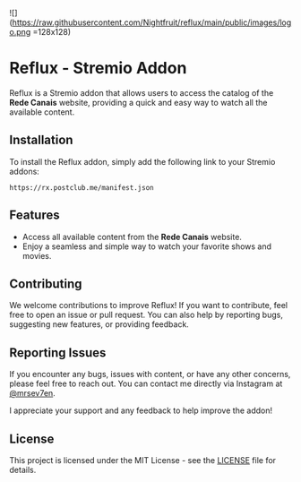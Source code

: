 ![](https://raw.githubusercontent.com/Nightfruit/reflux/main/public/images/logo.png =128x128)

# Reflux - Stremio Addon

Reflux is a Stremio addon that allows users to access the catalog of the **Rede Canais** website, providing a quick and easy way to watch all the available content.

## Installation

To install the Reflux addon, simply add the following link to your Stremio addons:

`https://rx.postclub.me/manifest.json`

## Features

- Access all available content from the **Rede Canais** website.
- Enjoy a seamless and simple way to watch your favorite shows and movies.

## Contributing

We welcome contributions to improve Reflux! If you want to contribute, feel free to open an issue or pull request. You can also help by reporting bugs, suggesting new features, or providing feedback.

## Reporting Issues

If you encounter any bugs, issues with content, or have any other concerns, please feel free to reach out. You can contact me directly via Instagram at [@mrsev7en](https://www.instagram.com/mrsev7en).

I appreciate your support and any feedback to help improve the addon!

## License

This project is licensed under the MIT License - see the [LICENSE](https://github.com/Nightfruit/reflux/blob/main/LICENSE) file for details.
